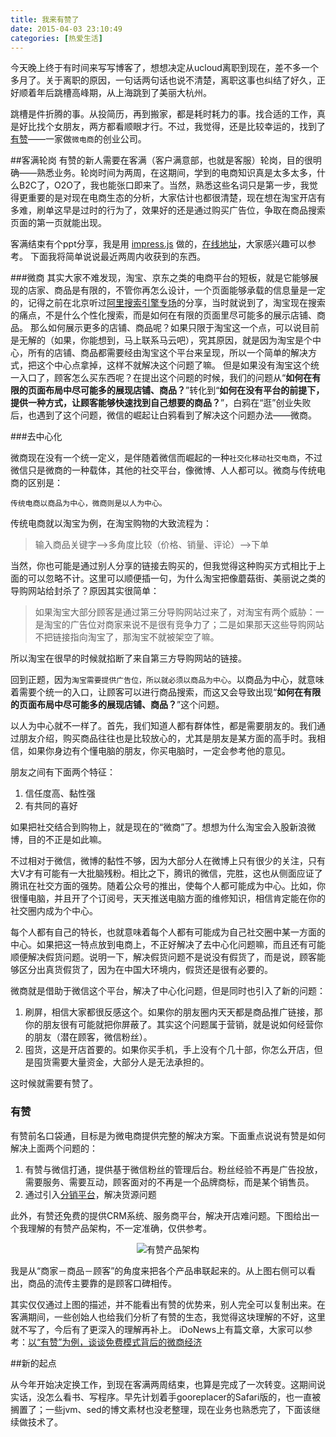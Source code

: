 ```yaml
---
title: 我来有赞了
date: 2015-04-03 23:10:49
categories: [热爱生活]
---
```


今天晚上终于有时间来写写博客了，想想决定从ucloud离职到现在，差不多一个多月了。关于离职的原因，一句话两句话也说不清楚，离职这事也纠结了好久，正好顺着年后跳槽高峰期，从上海跳到了美丽大杭州。

跳槽是件折腾的事。从投简历，再到搬家，都是耗时耗力的事。找合适的工作，真是好比找个女朋友，两方都看顺眼才行。不过，我觉得，还是比较幸运的，找到了[有赞](http://youzan.com/)——一家做`微电商`的创业公司。

##客满轮岗
有赞的新人需要在客满（客户满意部，也就是客服）轮岗，目的很明确——熟悉业务。轮岗时间为两周，在这期间，学到的电商知识真是太多太多，什么B2C了，O2O了，我也能张口即来了。当然，熟悉这些名词只是第一步，我觉得更重要的是对现在电商生态的分析，大家估计也都很清楚，现在想在淘宝开店有多难，刷单这早是过时的行为了，效果好的还是通过购买广告位，争取在商品搜索页面的第一页就能出现。

客满结束有个ppt分享，我是用 [impress.js](https://github.com/impress/impress.js/) 做的，[在线地址](http://youzan.liujiacai.net/)，大家感兴趣可以参考。
下面我将简单说说最近两周内收获到的东西。

###微商
其实大家不难发现，淘宝、京东之类的电商平台的短板，就是它能够展现的店家、商品是有限的，不管你再怎么设计，一个页面能够承载的信息量是一定的，记得之前在北京听过[阿里搜索引擎专场](http://102.alibaba.com/competition/etao.htm)的分享，当时就说到了，淘宝现在搜索的痛点，不是什么个性化搜索，而是如何在有限的页面里尽可能多的展示店铺、商品。
那么如何展示更多的店铺、商品呢？如果只限于淘宝这一个点，可以说目前是无解的（如果，你能想到，马上联系马云吧），究其原因，就是因为淘宝是个中心，所有的店铺、商品都需要经由淘宝这个平台来呈现，所以一个简单的解决方式，把这个中心点拿掉，这样不就解决这个问题了嘛。
但是如果没有淘宝这个统一入口了，顾客怎么买东西呢？在提出这个问题的时候，我们的问题从“**如何在有限的页面布局中尽可能多的展现店铺、商品？**”转化到“**如何在没有平台的前提下，提供一种方式，让顾客能够快速找到自己想要的商品？**”，白鸦在“逛”创业失败后，也遇到了这个问题，微信的崛起让白鸦看到了解决这个问题办法——微商。

###去中心化

微商现在没有一个统一定义，是伴随着微信而崛起的一种`社交化移动社交电商`，不过微信只是微商的一种载体，其他的社交平台，像微博、人人都可以。微商与传统电商的区别是：

    传统电商以商品为中心，微商则是以人为中心。

传统电商就以淘宝为例，在淘宝购物的大致流程为：
> 输入商品关键字-->多角度比较（价格、销量、评论）-->下单

当然，你也可能是通过别人分享的链接去购买的，但我觉得这种购买方式相比于上面的可以忽略不计。这里可以顺便插一句，为什么淘宝把像蘑菇街、美丽说之类的导购网站给封杀了？原因其实很简单：
> 如果淘宝大部分顾客是通过第三分导购网站过来了，对淘宝有两个威胁：一是淘宝的广告位对商家来说不是很有竞争力了；二是如果那天这些导购网站不把链接指向淘宝了，那淘宝不就被架空了嘛。

所以淘宝在很早的时候就掐断了来自第三方导购网站的链接。

回到正题，因为`淘宝需要提供广告位，所以就必须以商品为中心`。以商品为中心，就意味着需要个统一的入口，让顾客可以进行商品搜索，而这又会导致出现“**如何在有限的页面布局中尽可能多的展现店铺、商品？**”这个问题。

以人为中心就不一样了。首先，我们知道人都有群体性，都是需要朋友的。我们通过朋友介绍，购买商品往往也是比较放心的，尤其是朋友是某方面的高手时。我相信，如果你身边有个懂电脑的朋友，你买电脑时，一定会参考他的意见。

朋友之间有下面两个特征：

1. 信任度高、黏性强
2. 有共同的喜好

如果把社交结合到购物上，就是现在的“微商”了。想想为什么淘宝会入股新浪微博，目的不正是如此嘛。

不过相对于微信，微博的黏性不够，因为大部分人在微博上只有很少的关注，只有大V才有可能有一大批脑残粉。相比之下，腾讯的微信，完胜，这也从侧面应证了腾讯在社交方面的强势。随着公众号的推出，使每个人都可能成为中心。比如，你很懂电脑，并且开了个订阅号，天天推送电脑方面的维修知识，相信肯定能在你的社交圈内成为个中心。

每个人都有自己的特长，也就意味着每个人都有可能成为自己社交圈中某一方面的中心。如果把这一特点放到电商上，不正好解决了去中心化问题嘛，而且还有可能顺便解决假货问题。说明一下，解决假货问题不是说没有假货了，而是说，顾客能够区分出真货假货了，因为在中国大环境内，假货还是很有必要的。

微商就是借助于微信这个平台，解决了中心化问题，但是同时也引入了新的问题：
1. 刷屏，相信大家都很反感这个。如果你的朋友圈内天天都是商品推广链接，那你的朋友很有可能就把你屏蔽了。其实这个问题属于营销，就是说如何经营你的朋友（潜在顾客，微信粉丝）。
2. 囤货，这是开店首要的。如果你买手机，手上没有个几十部，你怎么开店，但是囤货需要大量资金，大部分人是无法承担的。

这时候就需要有赞了。

### 有赞

有赞前名口袋通，目标是为微电商提供完整的解决方案。下面重点说说有赞是如何解决上面两个问题的：
1. 有赞与微信打通，提供基于微信粉丝的管理后台。粉丝经验不再是广告投放，需要服务、需要互动，顾客面对的不再是一个品牌商标，而是某个销售员。
2. 通过引入[分销平台](http://fx.youzan.com/)，解决货源问题

此外，有赞还免费的提供CRM系统、服务商平台，解决开店难问题。下图给出一个我理解的有赞产品架构，不一定准确，仅供参考。
<center>
    <img src="http://img02.taobaocdn.com/imgextra/i2/581166664/TB2u20XcpXXXXcPXXXXXXXXXXXX_!!581166664.png" alt="有赞产品架构"/>
</center>

我是从“商家－商品－顾客”的角度来把各个产品串联起来的。从上图右侧可以看出，商品的流传主要靠的是顾客口碑相传。

其实仅仅通过上图的描述，并不能看出有赞的优势来，别人完全可以复制出来。在客满期间，一些创始人也给我们分析了有赞的生态，我觉得这块理解的不好，这里就不写了，今后有了更深入的理解再补上。
iDoNews上有篇文章，大家可以参考：[以“有赞”为例，谈谈免费模式背后的微商经济](http://www.donews.com/idonews/article/5449.shtm)

##新的起点

从今年开始决定换工作，到现在客满两周结束，也算是完成了一次转变。这期间说实话，没怎么看书、写程序。早先计划着手gooreplacer的Safari版的，也一直被搁置了；一些jvm、sed的博文素材也没老整理，现在业务也熟悉完了，下面该继续做技术了。
